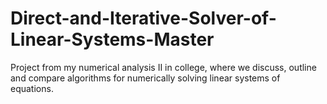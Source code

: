 # Direct-and-Iterative-Solver-of-Linear-Systems-Master
Project from my numerical analysis II in college, where we discuss, outline and compare algorithms for numerically solving linear systems of equations.

